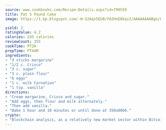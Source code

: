 ```yaml
---
source: www.cookbooks.com/Recipe-Details.aspx?id=799559
title: Pat S Pound Cake
image: https://1.bp.blogspot.com/-W-S2Aqx5EU0/YA2HxE8kqsI/AAAAAAAABgo/LNxJ2X_rvYgPNsplYMgQNjuwxaZ0e3pQQCLcBGAsYHQ/s320/17.png

yield: 2
ratingValue: 4.2
calories: 245 calories
reviewCount: 355
cookTime: PT2H
prepTime: PT44M
ingredients:
- "3 sticks margarine"
- "1/2 c. Crisco"
- "3 c. sugar"
- "3 c. plain flour"
- "6 eggs"
- "1 c. milk Carnation"
- "1 tsp. vanilla"
directions:
- "Cream margarine, Crisco and sugar."
- "Add eggs, then flour and milk alternately."
- "Then add vanilla."
- "Bake 1 hour and 10 minutes or until done at 350u00b0."
crypto:
- "Blockchain analysis, as a relatively new market sector within Bitcoin, demonstrates the weakness of pseudonymity."
---
```

